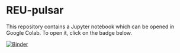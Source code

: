 # REU-pulsar
This repository contains a Jupyter notebook which can be opened in Google Colab. To open it, click on the badge below.

[![Binder](https://mybinder.org/badge_logo.svg)](https://mybinder.org/v2/gh/rossjjennings/REU-pulsar/master?filepath=dedispersion-exercise.ipynb)
